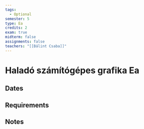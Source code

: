 ```yaml
---
tags:
  - Optional
semester: 5
type: Ea
credits: 2
exam: true
midterm: false
assignments: false
teachers: "[[Bálint Csaba]]"
---
```

# Haladó számítógépes grafika Ea
## Dates
## Requirements
## Notes
